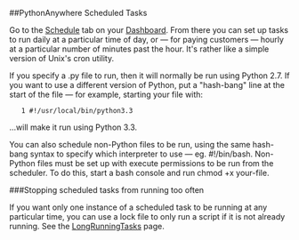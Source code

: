 
<!--
.. title: Scheduled tasks
.. slug: ScheduledTasks
.. date: 2015-05-13 14:35:28 UTC+01:00
.. tags:
.. category:
.. link:
.. description:
.. type: text
-->





##PythonAnywhere Scheduled Tasks


Go to the [Schedule](https://www.pythonanywhere.com/schedule/) tab on your [Dashboard](https://www.pythonanywhere.com/dashboard/). From there you can set up tasks to run daily at a particular time of day, or — for paying customers — hourly at a particular number of minutes past the hour. It's rather like a simple version of Unix's cron utility. 

If you specify a .py file to run, then it will normally be run using Python 2.7. If you want to use a different version of Python, put a "hash-bang" line at the start of the file — for example, starting your file with: 

       1 #!/usr/local/bin/python3.3



...will make it run using Python 3.3. 

You can also schedule non-Python files to be run, using the same hash-bang syntax to specify which interpreter to use — eg. #!/bin/bash. Non-Python files must be set up with execute permissions to be run from the scheduler. To do this, start a bash console and run chmod +x your-file. 


###Stopping scheduled tasks from running too often


If you want only one instance of a scheduled task to be running at any particular time, you can use a lock file to only run a script if it is not already running. See the [LongRunningTasks](/pages/LongRunningTasks) page. 
